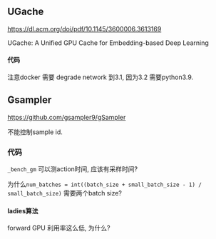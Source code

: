 







## UGache

https://dl.acm.org/doi/pdf/10.1145/3600006.3613169

UGache: A Unified GPU Cache for Embedding-based Deep Learning





#### 代码

注意docker 需要 degrade network 到3.1, 因为3.2 需要python3.9.





## Gsampler

https://github.com/gsampler9/gSampler



不能控制sample id. 

### 代码

`_bench_gm` 可以测action时间, 应该有采样时间? 





为什么`num_batches = int((batch_size + small_batch_size - 1) / small_batch_size)` 需要两个batch size? 







#### ladies算法

forward GPU 利用率这么低, 为什么? 
